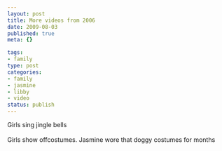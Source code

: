 ```yaml
--- 
layout: post
title: More videos from 2006
date: 2009-08-03
published: true
meta: {}

tags: 
- family
type: post
categories: 
- family
- jasmine
- libby
- video
status: publish
---
```

Girls sing jingle bells<br /><br />Girls show offcostumes.  Jasmine wore that doggy costumes for months<br />
